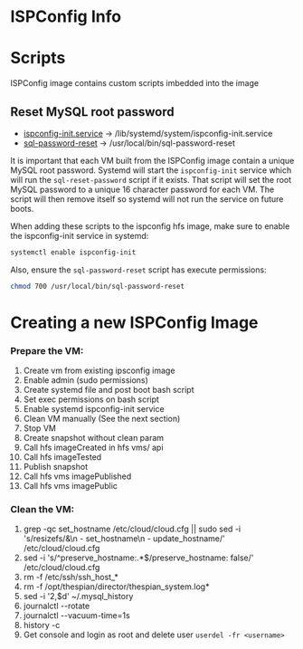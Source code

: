 ISPConfig Info
=======

# Scripts
ISPConfig image contains custom scripts imbedded into the image

## Reset MySQL root password
- [ispconfig-init.service](ispconfig-init.service) -> /lib/systemd/system/ispconfig-init.service  
- [sql-password-reset](sql-password-reset) -> /usr/local/bin/sql-password-reset  

It is important that each VM built from the ISPConfig image contain a unique
MySQL root password.  Systemd will start the `ispconfig-init` service which will
run the `sql-reset-password` script if it exists.  That script will set the root
MySQL password to a unique 16 character password for each VM.  The script will
then remove itself so systemd will not run the service on future boots.

When adding these scripts to the ispconfig hfs image, make sure to enable the ispconfig-init service in systemd:
```bash
systemctl enable ispconfig-init
```
Also, ensure the `sql-password-reset` script has execute permissions:
```bash
chmod 700 /usr/local/bin/sql-password-reset
```

# Creating a new ISPConfig Image
### Prepare the VM:
1. Create vm from existing ipsconfig image
1. Enable admin (sudo permissions)
1. Create systemd file and post boot bash script
1. Set exec permissions on bash script
1. Enable systemd ispconfig-init service
1. Clean VM manually (See the next section)
1. Stop VM
1. Create snapshot without clean param
1. Call hfs imageCreated in hfs vms/ api
1. Call hfs imageTested
1. Publish snapshot
1. Call hfs vms imagePublished
1. Call hfs vms imagePublic

### Clean the VM:
1. grep -qc set_hostname /etc/cloud/cloud.cfg || sudo sed -i 's/resizefs/&\n - set_hostname\n - update_hostname/' /etc/cloud/cloud.cfg
1. sed -i 's/^preserve_hostname:.*$/preserve_hostname: false/' /etc/cloud/cloud.cfg
1. rm -f /etc/ssh/ssh_host_*
1. rm -f /opt/thespian/director/thespian_system.log*
1. sed -i '2,$d' ~/.mysql_history
1. journalctl --rotate
1. journalctl --vacuum-time=1s
1. history -c
1. Get console and login as root and delete user
```userdel -fr <username>```
